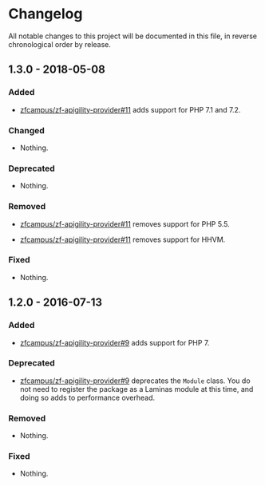 # Changelog

All notable changes to this project will be documented in this file, in reverse chronological order by release.

## 1.3.0 - 2018-05-08

### Added

- [zfcampus/zf-apigility-provider#11](https://github.com/zfcampus/zf-apigility-provider/pull/11) adds support for PHP 7.1 and 7.2.

### Changed

- Nothing.

### Deprecated

- Nothing.

### Removed

- [zfcampus/zf-apigility-provider#11](https://github.com/zfcampus/zf-apigility-provider/pull/11) removes support for PHP 5.5.

- [zfcampus/zf-apigility-provider#11](https://github.com/zfcampus/zf-apigility-provider/pull/11) removes support for HHVM.

### Fixed

- Nothing.

## 1.2.0 - 2016-07-13

### Added

- [zfcampus/zf-apigility-provider#9](https://github.com/zfcampus/zf-apigility-provider/pull/9) adds support
  for PHP 7.

### Deprecated

- [zfcampus/zf-apigility-provider#9](https://github.com/zfcampus/zf-apigility-provider/pull/9) deprecates the
  `Module` class. You do not need to register the package as a Laminas module at this
  time, and doing so adds to performance overhead.

### Removed

- Nothing.

### Fixed

- Nothing.
